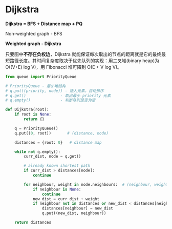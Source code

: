 Dijkstra
====
**Dijkstra = BFS + Distance map + PQ**

Non-weighted graph - BFS

**Weighted graph - Dijkstra**

只要图中**不存在负权边**，Dijkstra 就能保证每次取出的节点的距离就是它的最终最短路径长度。其时间复杂度取决于优先队列的实现：用二叉堆(binary heap)为 O((V+E) log V)，用 Fibonacci 堆可降到 O(E + V log V)。


```python
from queue import PriorityQueue

# PriorityQueue - 最小堆结构
# q.put((priority, node)) - 插入元素，自动排序
# q.get()               - 取出最小 priority 元素
# q.empty()             - 判断队列是否为空

def Dijkstra(root):
    if root is None:
        return {}

    q = PriorityQueue()
    q.put((0, root))       # (distance, node)

    distances = {root: 0}   # distance map

    while not q.empty():
        curr_dist, node = q.get()

        # already known shortest path
        if curr_dist > distances[node]:
            continue

        for neighbour, weight in node.neighbours:  # (neighbour, weight)
            if neighbour is None:
                continue
            new_dist = curr_dist + weight
            if neighbour not in distances or new_dist < distances[neighbour]:
                distances[neighbour] = new_dist
                q.put((new_dist, neighbour))

    return distances

```
